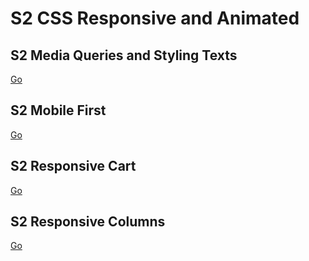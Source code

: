 # S2 CSS Responsive and Animated

## S2 Media Queries and Styling Texts

[Go](77_S2_Media_Queries_and_Styling_Texts)

## S2 Mobile First

[Go](78_S2_Mobile_First)

## S2 Responsive Cart

[Go](79_S2_Responsive_Cart)

## S2 Responsive Columns

[Go](80_S2_Responsive_Columns)